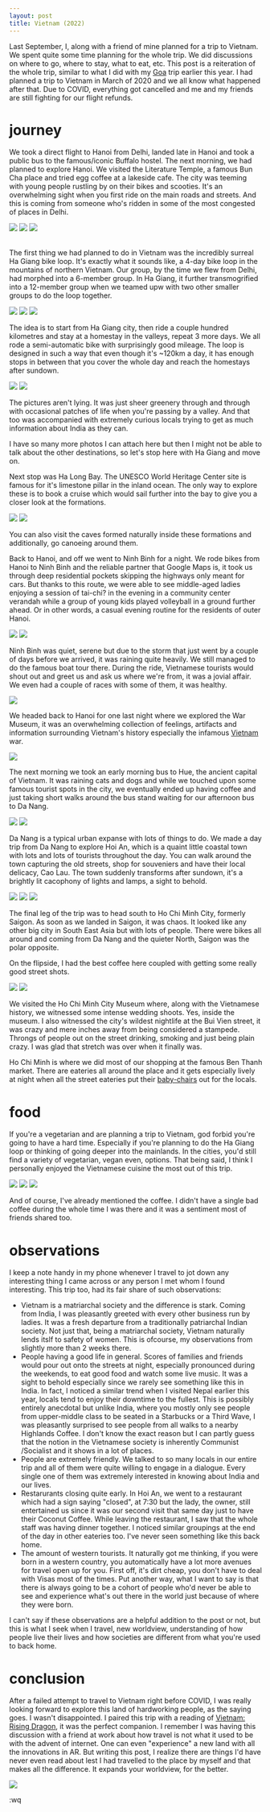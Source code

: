 ```yaml
---
layout: post
title: Vietnam (2022)
---
```


Last September, I, along with a friend of mine planned for a trip to Vietnam. We spent quite some time planning for the whole trip. We did discussions on where to go, where to stay, what to eat, etc. This post is a reiteration of the whole trip, similar to what I did with my [Goa](/2022/06/03/south-goa.html) trip earlier this year. I had planned a trip to Vietnam in March of 2020 and we all know what happened after that. Due to COVID, everything got cancelled and me and my friends are still fighting for our flight refunds.


# journey

We took a direct flight to Hanoi from Delhi, landed late in Hanoi and took a public bus to the famous/iconic Buffalo hostel. The next morning, we had planned to explore Hanoi. We visited the Literature Temple, a famous Bun Cha place and tried egg coffee at a lakeside cafe. The city was teeming with young people rustling by on their bikes and scooties. It's an overwhelming sight when you first ride on the main roads and streets. And this is coming from someone who's ridden in some of the most congested of places in Delhi.

<img src="./../../../assets/img/posts/vietnam/street.png"/>
<img src="./../../../assets/img/posts/vietnam/lit-temple.png"/>
<img src="./../../../assets/img/posts/vietnam/bahn-mi.png"/>
<br>
<br>

The first thing we had planned to do in Vietnam was the incredibly surreal Ha Giang bike loop. It's exactly what it sounds like, a 4-day bike loop in the mountains of northern Vietnam. Our group, by the time we flew from Delhi, had morphed into a 6-member group. In Ha Giang, it further transmogrified into a 12-member group when we teamed upw with two other smaller groups to do the loop together.

<img src="./../../../assets/img/posts/vietnam/ha-giang.png"/>
<img src="./../../../assets/img/posts/vietnam/ha-giang-2.png"/>
<img src="./../../../assets/img/posts/vietnam/ha-giang-3.png"/>

The idea is to start from Ha Giang city, then ride a couple hundred kilometres and stay at a homestay in the valleys, repeat 3 more days. We all rode a semi-automatic bike with surprisingly good mileage. The loop is designed in such a way that even though it's ~120km a day, it has enough stops in between that you cover the whole day and reach the homestays after sundown.

<img src="./../../../assets/img/posts/vietnam/bike.png"/>
<img src="./../../../assets/img/posts/vietnam/bike-group.png"/>

The pictures aren't lying. It was just sheer greenery through and through with occasional patches of life when you're passing by a valley. And that too was accompanied with extremely curious locals trying to get as much information about India as they can.

I have so many more photos I can attach here but then I might not be able to talk about the other destinations, so let's stop here with Ha Giang and move on.

Next stop was Ha Long Bay. The UNESCO World Heritage Center site is famous for it's limestone pillar in the inland ocean. The only way to explore these is to book a cruise which would sail further into the bay to give you a closer look at the formations.

<img src="./../../../assets/img/posts/vietnam/ha-long.png"/>
<img src="./../../../assets/img/posts/vietnam/ha-long-2.png"/>

You can also visit the caves formed naturally inside these formations and additionally, go canoeing around them.

Back to Hanoi, and off we went to Ninh Binh for a night. We rode bikes from Hanoi to Ninh Binh and the reliable partner that Google Maps is, it took us through deep residential pockets skipping the highways only meant for cars. But thanks to this route, we were able to see middle-aged ladies enjoying a session of tai-chi? in the evening in a community center verandah while a group of young kids played volleyball in a ground further ahead. Or in other words, a casual evening routine for the residents of outer Hanoi.

<img src="./../../../assets/img/posts/vietnam/ninh-binh-2.png"/>
<img src="./../../../assets/img/posts/vietnam/ninh-binh-3.png"/>

Ninh Binh was quiet, serene but due to the storm that just went by a couple of days before we arrived, it was raining quite heavily. We still managed to do the famous boat tour there. During the ride, Vietnamese tourists would shout out and greet us and ask us where we're from, it was a jovial affair. We even had a couple of races with some of them, it was healthy.

<img src="./../../../assets/img/posts/vietnam/ninh-binh-4.png"/>

We headed back to Hanoi for one last night where we explored the War Museum, it was an overwhelming collection of feelings, artifacts and information surrounding Vietnam's history especially the infamous [Vietnam](https://en.wikipedia.org/wiki/Vietnam_War) war.

<img src="./../../../assets/img/posts/vietnam/hanoi-night.png"/>

The next morning we took an early morning bus to Hue, the ancient capital of Vietnam. It was raining cats and dogs and while we touched upon some famous tourist spots in the city, we eventually ended up having coffee and just taking short walks around the bus stand waiting for our afternoon bus to Da Nang.

<img src="./../../../assets/img/posts/vietnam/hue.png"/>
<img src="./../../../assets/img/posts/vietnam/danang.png"/>

Da Nang is a typical urban expanse with lots of things to do. We made a day trip from Da Nang to explore Hoi An, which is a quaint little coastal town with lots and lots of tourists throughout the day. You can walk around the town capturing the old streets, shop for souveniers and have their local delicacy, Cao Lau. The town suddenly transforms after sundown, it's a brightly lit cacophony of lights and lamps, a sight to behold.

<img src="./../../../assets/img/posts/vietnam/hoi-an-3.png"/>
<img src="./../../../assets/img/posts/vietnam/hoi-an.png"/>
<img src="./../../../assets/img/posts/vietnam/hoi-an-2.png"/>

The final leg of the trip was to head south to Ho Chi Minh City, formerly Saigon. As soon as we landed in Saigon, it was chaos. It looked like any other big city in South East Asia but with lots of people. There were bikes all around and coming from Da Nang and the quieter North, Saigon was the polar opposite.

On the flipside, I had the best coffee here coupled with getting some really good street shots.

<img src="./../../../assets/img/posts/vietnam/coffee.png"/>
<img src="./../../../assets/img/posts/vietnam/street-hcm.png"/>

We visited the Ho Chi Minh City Museum where, along with the Vietnamese history, we witnessed some intense wedding shoots. Yes, inside the museum. I also witnessed the city's wildest nightlife at the Bui Vien street, it was crazy and mere inches away from being considered a stampede. Throngs of people out on the street drinking, smoking and just being plain crazy. I was glad that stretch was over when it finally was.

Ho Chi Minh is where we did most of our shopping at the famous Ben Thanh market. There are eateries all around the place and it gets especially lively at night when all the street eateries put their [baby-chairs](https://khaipham1093.wordpress.com/2016/03/03/why-do-vietnamese-sit-on-little-chairs/) out for the locals.

# food
If you're a vegetarian and are planning a trip to Vietnam, god forbid you're going to have a hard time. Especially if you're planning to do the Ha Giang loop or thinking of going deeper into the mainlands. In the cities, you'd still find a variety of vegetarian, vegan even, options. That being said, I think I personally enjoyed the Vietnamese cuisine the most out of this trip.

<img src="./../../../assets/img/posts/vietnam/pho.png"/>
<img src="./../../../assets/img/posts/vietnam/cao-lau.png"/>
<img src="./../../../assets/img/posts/vietnam/pho-2.png"/>

And of course, I've already mentioned the coffee. I didn't have a single bad coffee during the whole time I was there and it was a sentiment most of friends shared too.

# observations
I keep a note handy in my phone whenever I travel to jot down any interesting thing I came across or any person I met whom I found interesting. This trip too, had its fair share of such observations:
- Vietnam is a matriarchal society and the difference is stark. Coming from India, I was pleasantly greeted with every other business run by ladies. It was a fresh departure from a traditionally patriarchal Indian society. Not just that, being a matriarchal society, Vietnam naturally lends itslf to safety of women. This is ofcourse, my observations from slightly more than 2 weeks there.
- People having a good life in general. Scores of families and friends would pour out onto the streets at night, especially pronounced during the weekends, to eat good food and watch some live music. It was a sight to behold especially since we rarely see something like this in India. In fact, I noticed a similar trend when I visited Nepal earlier this year, locals tend to enjoy their downtime to the fullest. This is possibly entirely anecdotal but unlike India, where you mostly only see people from upper-middle class to be seated in a Starbucks or a Third Wave, I was pleasantly surprised to see people from all walks to a nearby Highlands Coffee. I don't know the exact reason but I can partly guess that the notion in the Vietnamese society is inherently Communist /Socialist and it shows in a lot of places.
- People are extremely friendly. We talked to so many locals in our entire trip and all of them were quite willing to engage in a dialogue. Every single one of them was extremely interested in knowing about India and our lives.
- Restarurants closing quite early. In Hoi An, we went to a restaurant which had a sign saying "closed", at 7:30 but the lady, the owner, still entertained us since it was our second visit that same day just to have their Coconut Coffee. While leaving the restaurant, I saw that the whole staff was having dinner together. I noticed similar groupings at the end of the day in other eateries too. I've never seen something like this back home.
- The amount of western tourists. It naturally got me thinking, if you were born in a western country, you automatically have a lot more avenues for travel open up for you. First off, it's dirt cheap, you don't have to deal with Visas most of the times. Put another way, what I want to say is that there is always going to be a cohort of people who'd never be able to see and experience what's out there in the world just because of where they were born.

I can't say if these observations are a helpful addition to the post or not, but this is what I seek when I travel, new worldview, understanding of how people live their lives and how societies are different from what you're used to back home.


# conclusion
After a failed attempt to travel to Vietnam right before COVID, I was really looking forward to explore this land of hardworking people, as the saying goes. I wasn't disappointed. I paired this trip with a reading of [Vietnam: Rising Dragon](/books/vietnam-rising-dragon), it was the perfect companion. I remember I was having this discussion with a friend at work about how travel is not what it used to be with the advent of internet. One can even "experience" a new land with all the innovations in AR. But writing this post, I realize there are things I'd have never even read about lest I had travelled to the place by myself and that makes all the difference. It expands your worldview, for the better.

<img src="./../../../assets/img/posts/vietnam/vietnam-flag.png"/>


:wq
